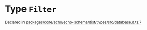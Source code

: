 # Type `Filter`
<sub>Declared in [packages/core/echo/echo-schema/dist/types/src/database.d.ts:7]()</sub>
